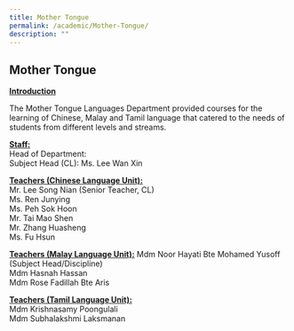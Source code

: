 ```yaml
---
title: Mother Tongue
permalink: /academic/Mother-Tongue/
description: ""
---
```

## Mother Tongue 

**<u>Introduction</u>**

  

The Mother Tongue Languages Department provided courses for the learning of Chinese, Malay and Tamil language that catered to the needs of students from different levels and streams.

  

**<u>Staff:</u>**
<br>
Head of Department:
<br>
Subject Head (CL): Ms. Lee Wan Xin

  

**<u>Teachers (Chinese Language Unit):</u>**
<br>
Mr. Lee Song Nian (Senior Teacher, CL)<br>
Ms. Ren Junying <br>
Ms. Peh Sok Hoon <br>
Mr. Tai Mao Shen <br>
Mr. Zhang Huasheng <br>
Ms. Fu Hsun

  

**<u>Teachers (Malay Language Unit):</u>**
Mdm Noor Hayati Bte Mohamed Yusoff (Subject Head/Discipline)<br>
Mdm Hasnah Hassan<br>
Mdm Rose Fadillah Bte Aris

  

**<u>Teachers (Tamil Language Unit):</u>**
<br>
Mdm Krishnasamy Poongulali<br>
Mdm Subhalakshmi Laksmanan